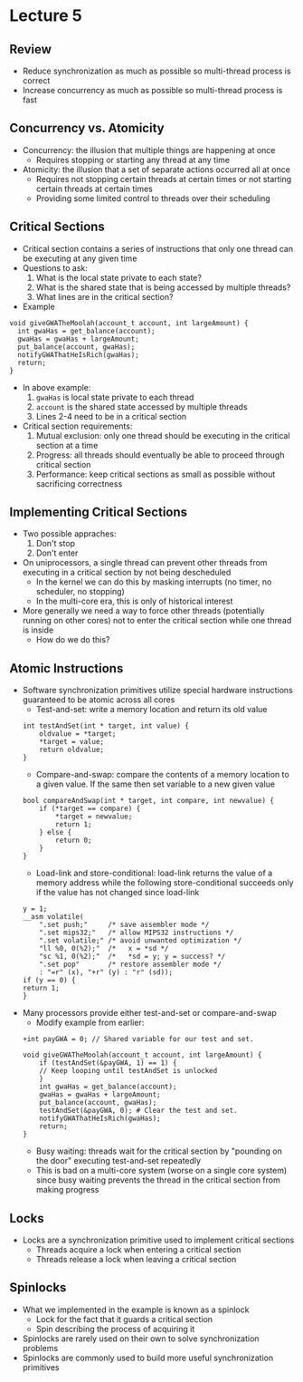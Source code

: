 # Lecture 5

## Review

- Reduce synchronization as much as possible so multi-thread process is correct
- Increase concurrency as much as possible so multi-thread process is fast

## Concurrency vs. Atomicity

- Concurrency: the illusion that multiple things are happening at once
    * Requires stopping or starting any thread at any time
- Atomicity: the illusion that a set of separate actions occurred all at once
    * Requires not stopping certain threads at certain times or not starting certain threads at certain times
    * Providing some limited control to threads over their scheduling

## Critical Sections

- Critical section contains a series of instructions that only one thread can be executing at any given time
- Questions to ask:
    1. What is the local state private to each state?
    2. What is the shared state that is being accessed by multiple threads?
    3. What lines are in the critical section?
- Example
```
void giveGWATheMoolah(account_t account, int largeAmount) {
  int gwaHas = get_balance(account);
  gwaHas = gwaHas + largeAmount;
  put_balance(account, gwaHas);
  notifyGWAThatHeIsRich(gwaHas);
  return;
}
```
- In above example:
    1. `gwaHas` is local state private to each thread
    2. `account` is the shared state accessed by multiple threads
    3. Lines 2-4 need to be in a critical section
- Critical section requirements:
    1. Mutual exclusion: only one thread should be executing in the critical section at a time
    2. Progress: all threads should eventually be able to proceed through critical section
    3. Performance: keep critical sections as small as possible without sacrificing correctness

## Implementing Critical Sections

- Two possible appraches:
    1. Don't stop
    2. Don't enter
- On uniprocessors, a single thread can prevent other threads from executing in a critical section by not being descheduled
    * In the kernel we can do this by masking interrupts (no timer, no scheduler, no stopping)
    * In the multi-core era, this is only of historical interest
- More generally we need a way to force other threads (potentially running on other cores) not to enter the critical section while one thread is inside
    * How do we do this?

## Atomic Instructions

- Software synchronization primitives utilize special hardware instructions guaranteed to be atomic across all cores
    * Test-and-set: write a memory location and return its old value
    ```
    int testAndSet(int * target, int value) {
        oldvalue = *target;
        *target = value;
        return oldvalue;
    }
    ```
    * Compare-and-swap: compare the contents of a memory location to a given value. If the same then set variable to a new given value
    ```
    bool compareAndSwap(int * target, int compare, int newvalue) {
        if (*target == compare) {
            *target = newvalue;
            return 1;
        } else {
            return 0;
        }
    }
    ```
    * Load-link and store-conditional: load-link returns the value of a memory address while the following store-conditional succeeds only if the value has not changed since load-link
    ```
    y = 1;
    __asm volatile(
        ".set push;"     /* save assembler mode */
        ".set mips32;"   /* allow MIPS32 instructions */
        ".set volatile;" /* avoid unwanted optimization */
        "ll %0, 0(%2);"  /*   x = *sd */
        "sc %1, 0(%2);"  /*   *sd = y; y = success? */
        ".set pop"       /* restore assembler mode */
        : "=r" (x), "+r" (y) : "r" (sd));
    if (y == 0) {
    return 1;
    }
    ```
- Many processors provide either test-and-set or compare-and-swap
    * Modify example from earlier:
    ```
    +int payGWA = 0; // Shared variable for our test and set.

    void giveGWATheMoolah(account_t account, int largeAmount) {
        if (testAndSet(&payGWA, 1) == 1) {
        // Keep looping until testAndSet is unlocked
        }
        int gwaHas = get_balance(account);
        gwaHas = gwaHas + largeAmount;
        put_balance(account, gwaHas);
        testAndSet(&payGWA, 0); # Clear the test and set.
        notifyGWAThatHeIsRich(gwaHas);
        return;
    }
    ```
    * Busy waiting: threads wait for the critical section by "pounding on the door" executing test-and-set repeatedly
    * This is bad on a multi-core system (worse on a single core system) since busy waiting prevents the thread in the critical section from making progress

## Locks

- Locks are a synchronization primitive used to implement critical sections
    * Threads acquire a lock when entering a critical section
    * Threads release a lock when leaving a critical section

## Spinlocks

- What we implemented in the example is known as a spinlock
    * Lock for the fact that it guards a critical section
    * Spin describing the process of acquiring it
- Spinlocks are rarely used on their own to solve synchronization problems
- Spinlocks are commonly used to build more useful synchronization primitives